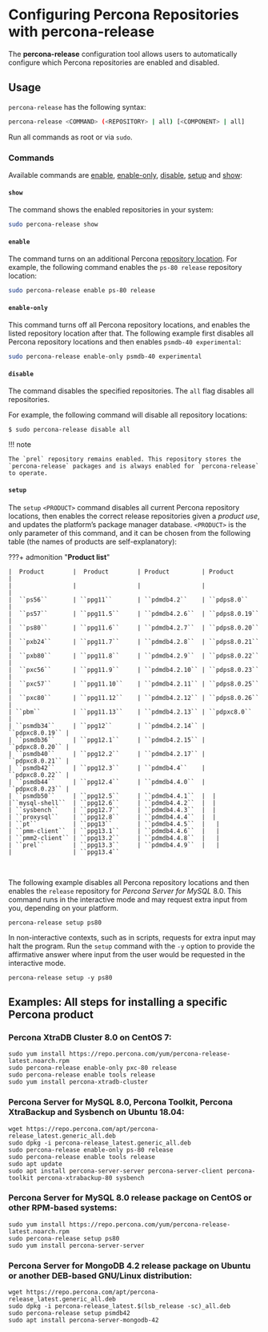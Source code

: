 # Configuring Percona Repositories with percona-release

The **percona-release** configuration tool allows users to automatically
configure which Percona repositories are enabled and disabled.

## Usage

`percona-release` has the following syntax:

```sh
percona-release <COMMAND> (<REPOSITORY> | all) [<COMPONENT> | all]
```
Run all commands as root or via `sudo`. 

### Commands

Available commands are [enable](#enable), [enable-only](#enable-only), [disable](#disable), [setup](#setup) and [show](#show):


#### `show` 

The command shows the enabled repositories in your system:

``` sh
sudo percona-release show
```


#### `enable`

The command turns on an additional Percona [repository location](repository-location.md).
For example, the following command enables the `ps-80 release` repository
location:

```sh
sudo percona-release enable ps-80 release
```


#### `enable-only` 

This command turns off all Percona repository locations, and
enables the listed repository location after that. The following example first
disables all Percona repository locations and then enables `psmdb-40
experimental`:

```sh
sudo percona-release enable-only psmdb-40 experimental
```


#### `disable`

The command disables the specified repositories. The `all` flag disables all repositories.

For example, the following command will disable all repository locations:

```
$ sudo percona-release disable all
```

!!! note

    The `prel` repository remains enabled. This repository stores the `percona-release` packages and is always enabled for `percona-release` to operate.


#### `setup`

The `setup` `<PRODUCT>` command disables all current Percona
repository locations, then enables the correct release repositories given a
*product use*, and updates the platform’s package manager database.
`<PRODUCT>` is the only parameter of this command, and it can be
chosen from the following table (the names of products are self-explanatory):

???+ admonition "**Product list**"

    |  Product        |  Product        | Product         | Product         |
    |                 |                 |                 |                 |
    |  ``ps56``       | ``ppg11``       | ``pdmdb4.2``    | ``pdps8.0``     |
    |  ``ps57``       | ``ppg11.5``     | ``pdmdb4.2.6``  | ``pdps8.0.19``  |
    |  ``ps80``       | ``ppg11.6``     | ``pdmdb4.2.7``  | ``pdps8.0.20``  |
    |  ``pxb24``      | ``ppg11.7``     | ``pdmdb4.2.8``  | ``pdps8.0.21``  |
    |  ``pxb80``      | ``ppg11.8``     | ``pdmdb4.2.9``  | ``pdps8.0.22``  |
    |  ``pxc56``      | ``ppg11.9``     | ``pdmdb4.2.10`` | ``pdps8.0.23``  |
    |  ``pxc57``      | ``ppg11.10``    | ``pdmdb4.2.11`` | ``pdps8.0.25``  |
    |  ``pxc80``      | ``ppg11.12``    | ``pdmdb4.2.12`` | ``pdps8.0.26``  |
    | ``pbm``         | ``ppg11.13``    | ``pdmdb4.2.13`` | ``pdpxc8.0``    |
    | ``psmdb34``     | ``ppg12``       | ``pdmdb4.2.14`` | ``pdpxc8.0.19`` |
    | ``psmdb36``     | ``ppg12.1``     | ``pdmdb4.2.15`` | ``pdpxc8.0.20`` |
    | ``psmdb40``     | ``ppg12.2``     | ``pdmdb4.2.17`` | ``pdpxc8.0.21`` |
    | ``psmdb42``     | ``ppg12.3``     | ``pdmdb4.4``    | ``pdpxc8.0.22`` |
    | ``psmdb44``     | ``ppg12.4``     | ``pdmdb4.4.0``  | ``pdpxc8.0.23`` |
    | ``psmdb50``     | ``ppg12.5``     | ``pdmdb4.4.1``  |  |
    |``mysql-shell``  | ``ppg12.6``     | ``pdmdb4.4.2``  |  |
    | ``sysbench``    | ``ppg12.7``     | ``pdmdb4.4.3``  |  |
    | ``proxysql``    | ``ppg12.8``     | ``pdmdb4.4.4``  |  |
    | ``pt``          | ``ppg13``       | ``pdmdb4.4.5``  |   |
    | ``pmm-client``  | ``ppg13.1``     | ``pdmdb4.4.6``  |   |
    | ``pmm2-client`` | ``ppg13.2``     | ``pdmdb4.4.8``  |   |
    | ``prel``        | ``ppg13.3``     | ``pdmdb4.4.9``  |   |
    |                 | ``ppg13.4``


&nbsp;  

The following example disables all Percona repository locations and then
enables the `release` repository for *Percona Server for MySQL* 8.0. This
command runs in the interactive mode and may request extra input from you,
depending on your platform.

```
percona-release setup ps80
```

In non-interactive contexts, such as in scripts, requests for extra input may
halt the program.  Run the `setup` command with the `-y` option to provide
the affirmative answer where input from the user would be requested in the
interactive mode.

```
percona-release setup -y ps80
```
## Examples: All steps for installing a specific Percona product

### Percona XtraDB Cluster 8.0 on CentOS 7:

```
sudo yum install https://repo.percona.com/yum/percona-release-latest.noarch.rpm
sudo percona-release enable-only pxc-80 release
sudo percona-release enable tools release
sudo yum install percona-xtradb-cluster
```

### Percona Server for MySQL 8.0, Percona Toolkit, Percona XtraBackup and Sysbench on Ubuntu 18.04:

```
wget https://repo.percona.com/apt/percona-release_latest.generic_all.deb
sudo dpkg -i percona-release_latest.generic_all.deb
sudo percona-release enable-only ps-80 release
sudo percona-release enable tools release
sudo apt update
sudo apt install percona-server-server percona-server-client percona-toolkit percona-xtrabackup-80 sysbench
```

### Percona Server for MySQL 8.0 release package on CentOS or other RPM-based systems:

```
sudo yum install https://repo.percona.com/yum/percona-release-latest.noarch.rpm
sudo percona-release setup ps80
sudo yum install percona-server-server
```

### Percona Server for MongoDB 4.2 release package on Ubuntu or another DEB-based GNU/Linux distribution:

```
wget https://repo.percona.com/apt/percona-release_latest.generic_all.deb
sudo dpkg -i percona-release_latest.$(lsb_release -sc)_all.deb
sudo percona-release setup psmdb42
sudo apt install percona-server-mongodb-42
```

